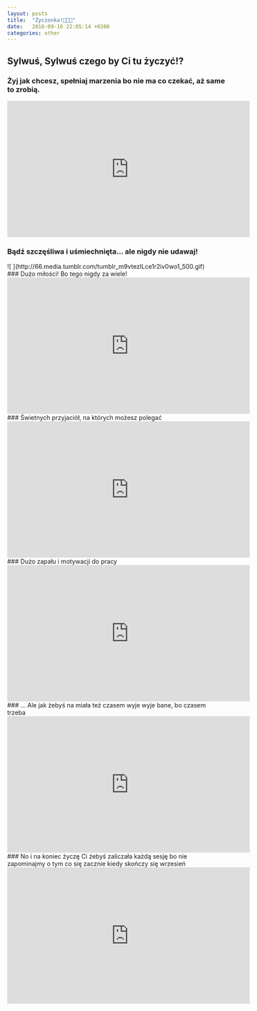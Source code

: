 ```yaml
---
layout: posts
title:  "Życzonka!🎉🎉🎉"
date:   2016-09-16 22:05:14 +0200
categories: other
---
```

## Sylwuś, Sylwuś czego by Ci tu życzyć⁉

### Żyj jak chcesz, spełniaj marzenia bo nie ma co czekać, aż same to zrobią. 
<div class="media">
<iframe width="560" height="315" src="https://www.youtube.com/embed/qeMFqkcPYcg" frameborder="0" allowfullscreen></iframe>

### Bądź szczęśliwa i uśmiechnięta... ale nigdy nie udawaj! 
<div class="media">
![ ](http://66.media.tumblr.com/tumblr_m9vtezILce1r2iv0wo1_500.gif)
</div>
### Dużo miłości! Bo tego nigdy za wiele! 
<div class="media">
<iframe width="560" height="315" src="https://www.youtube.com/embed/_aJqP9kYIPk" frameborder="0" allowfullscreen></iframe>
</div>
### Świetnych przyjaciół, na których możesz polegać 
<div class="media">
<iframe width="560" height="315" src="https://www.youtube.com/embed/SCQGnVrTsAM" frameborder="0" allowfullscreen></iframe>
</div>
### Dużo zapału i motywacji do pracy 
<div class="media">
<iframe width="560" height="315" src="https://www.youtube.com/embed/HL1UzIK-flA" frameborder="0" allowfullscreen></iframe>
</div>
### ... Ale jak żebyś na miała też czasem wyje wyje bane, bo czasem trzeba
<div class="media">
<iframe width="560" height="315" src="https://www.youtube.com/embed/XL8xaUYqhNA" frameborder="0" allowfullscreen></iframe>
</div>
### No i na koniec życzę Ci żebyś zaliczała każdą sesję bo nie zapominajmy o tym co się zacznie kiedy skończy się wrzesień
<div class="media">
<iframe width="560" height="315" src="https://www.youtube.com/embed/rdpBZ5_b48g" frameborder="0" allowfullscreen></iframe>
</div>

